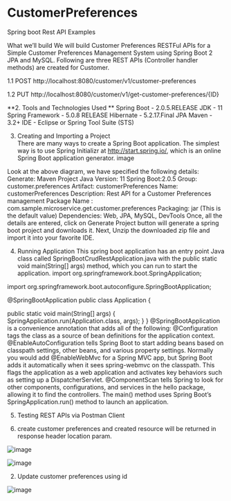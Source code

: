 # CustomerPreferences
Spring boot Rest API Examples

What we’ll build We will build Customer Preferences RESTFul APIs for a Simple Customer Preferences Management System using Spring Boot 2 JPA and MySQL. Following are three REST APIs (Controller handler methods) are created for Customer.

1.1 POST http://localhost:8080/customer/v1/customer-preferences

1.2 PUT http://localhost:8080/customer/v1/get-customer-preferences/{ID}

**2. Tools and Technologies Used **
Spring Boot - 2.0.5.RELEASE JDK - 11 Spring Framework - 5.0.8 RELEASE Hibernate - 5.2.17.Final JPA Maven - 3.2+ IDE - Eclipse or Spring Tool Suite (STS)

3. Creating and Importing a Project  
   There are many ways to create a Spring Boot application. The simplest way is to use Spring Initializr at http://start.spring.io/, which is an online Spring Boot application  generator. image

Look at the above diagram, we have specified the following details: Generate: Maven Project Java Version: 11 Spring Boot:2.0.5 Group: customer.preferences Artifact: customerPreferences Name: customerPreferences Description: Rest API for a Customer Preferences management Package Name : com.sample.microservice.get.customer.preferences Packaging: jar (This is the default value) Dependencies: Web, JPA, MySQL, DevTools Once, all the details are entered, click on Generate Project button will generate a spring boot project and downloads it. Next, Unzip the downloaded zip file and import it into your favorite IDE.

4. Running Application This spring boot application has an entry point Java class called SpringBootCrudRestApplication.java with the public static void main(String[] args) method, which you can run to start the application. import org.springframework.boot.SpringApplication;

import org.springframework.boot.autoconfigure.SpringBootApplication;

@SpringBootApplication public class Application {

public static void main(String[] args) {
    SpringApplication.run(Application.class, args);
}
} @SpringBootApplication is a convenience annotation that adds all of the following: @Configuration tags the class as a source of bean definitions for the application context. @EnableAutoConfiguration tells Spring Boot to start adding beans based on classpath settings, other beans, and various property settings. Normally you would add @EnableWebMvc for a Spring MVC app, but Spring Boot adds it automatically when it sees spring-webmvc on the classpath. This flags the application as a web application and activates key behaviors such as setting up a DispatcherServlet. @ComponentScan tells Spring to look for other components, configurations, and services in the hello package, allowing it to find the controllers. The main() method uses Spring Boot’s SpringApplication.run() method to launch an application.

5. Testing REST APIs via Postman Client

 1. create customer preferences and created resource will be returned in response header location param.

  ![image](https://user-images.githubusercontent.com/89606757/131080574-da5f2aae-5fae-4874-895f-612405596d64.png)

  ![image](https://user-images.githubusercontent.com/89606757/131080650-7f844cf9-9e00-4d2b-b6a5-e0572a93c20a.png)



2. Update customer preferences using id
  
  ![image](https://user-images.githubusercontent.com/89606757/131080791-fd03403e-7a32-4593-9461-ba811207a3d7.png)

